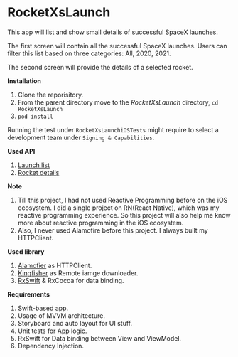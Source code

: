 # RocketXsLaunch
This app will list and show small details of successful SpaceX launches.

The first screen will contain all the successful SpaceX launches. Users can filter this list based on three categories: All, 2020, 2021.

The second screen will provide the details of a selected rocket.

**Installation**
1. Clone the reporisitory.
2. From the parent directory move to the _RocketXsLaunch_ directory, `cd RocketXsLaunch`
3. `pod install`

Running the test under `RocketXsLaunchiOSTests` might require to select a development team under `Signing & Capabilities`.

**Used API**
1. [Launch list](https://api.spacexdata.com/v4/launches)
2. [Rocket details](https://api.spacexdata.com/v4/rockets/:id)

**Note**
1. Till this project, I had not used Reactive Programming before on the iOS ecosystem. I did a single project on RN(React Native), which was my reactive programming experience. So this project will also help me know more about reactive programming in the iOS ecosystem.
2. Also, I never used Alamofire before this project. I always built my HTTPClient.

**Used library**
1. [Alamofier](https://github.com/Alamofire/Alamofire) as HTTPClient.
2. [Kingfisher](https://github.com/onevcat/Kingfisher) as Remote iamge downloader.
3. [RxSwift](https://github.com/ReactiveX/RxSwift) & RxCocoa for data binding.

**Requirements**
1. Swift-based app.
2. Usage of MVVM architecture.
3. Storyboard and auto layout for UI stuff.
4. Unit tests for App logic.
5. RxSwift for Data binding between View and ViewModel.
6. Dependency Injection.
